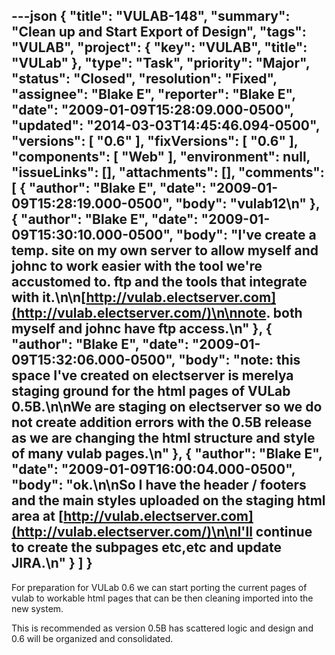 ---json
{
  "title": "VULAB-148",
  "summary": "Clean up and Start Export of Design",
  "tags": "VULAB",
  "project": {
    "key": "VULAB",
    "title": "VULab"
  },
  "type": "Task",
  "priority": "Major",
  "status": "Closed",
  "resolution": "Fixed",
  "assignee": "Blake E",
  "reporter": "Blake E",
  "date": "2009-01-09T15:28:09.000-0500",
  "updated": "2014-03-03T14:45:46.094-0500",
  "versions": [
    "0.6"
  ],
  "fixVersions": [
    "0.6"
  ],
  "components": [
    "Web"
  ],
  "environment": null,
  "issueLinks": [],
  "attachments": [],
  "comments": [
    {
      "author": "Blake E",
      "date": "2009-01-09T15:28:19.000-0500",
      "body": "vulab12\n"
    },
    {
      "author": "Blake E",
      "date": "2009-01-09T15:30:10.000-0500",
      "body": "I've create a temp. site on my own server to allow myself and johnc to work easier with the tool we're accustomed to. ftp and the tools that integrate with it.\n\n[http://vulab.electserver.com](http://vulab.electserver.com/)\n\nnote. both myself and johnc have ftp access.\n"
    },
    {
      "author": "Blake E",
      "date": "2009-01-09T15:32:06.000-0500",
      "body": "note: this space I've created on electserver is merelya staging ground for the html pages of VULab 0.5B.\n\nWe are staging on electserver so we do not create addition errors with the 0.5B release as we are changing the html structure and style of many vulab pages.\n"
    },
    {
      "author": "Blake E",
      "date": "2009-01-09T16:00:04.000-0500",
      "body": "ok.\n\nSo I have the header / footers and the main styles uploaded on the staging html area at [http://vulab.electserver.com](http://vulab.electserver.com/)\n\nI'll continue to create the subpages etc,etc and update JIRA.\n"
    }
  ]
}
---
For preparation for VULab 0.6 we can start porting the current pages of vulab to workable html pages that can be then cleaning imported into the new system.

This is recommended as version 0.5B has scattered logic and design and 0.6 will be organized and consolidated.

        